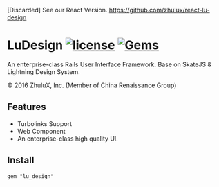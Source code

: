 [Discarded] See our React Version. https://github.com/zhulux/react-lu-design 

# LuDesign [![license](https://img.shields.io/github/license/mashape/apistatus.svg?maxAge=2592000)]() [![Gems](https://img.shields.io/gem/u/raphink.svg?maxAge=2592000)]()

An enterprise-class Rails User Interface Framework. Base on SkateJS & Lightning Design System.

&copy; 2016 ZhuluX, Inc. (Member of China Renaissance Group)

## Features
   
* Turbolinks Support
* Web Component
* An enterprise-class high quality UI.


## Install

`gem "lu_design"`

